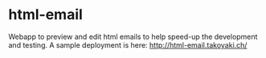html-email
==========

Webapp to preview and edit html emails  to help speed-up the development and testing.
A sample deployment is here: http://html-email.takoyaki.ch/




